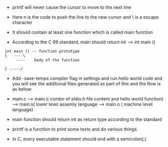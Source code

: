 * printf will never cause the cursor to move to the next line

* Here n is the code to push the line to the new cursor and \ is a escape character

* It should contain at least one function which is called main function

* According to the C 99 standard, main should return int --> int main ()

```
int main () -- function prototype
{   ----\
     ----    body of the function

} -----/
```

* Add -save-temps complier flag in settings and run hello world code and you will see the additional files generated as part of this and the flow is as below:

* main.c --> main.i( combo of stdio.h file content and hello world function) --> main.s( lower level assemly language --> main.o ( machine level language)

* main function should return int as return type according to the standard

* printf is a function to print some texts and do various things

* In C, every executable statement should end with a semicolon(;)